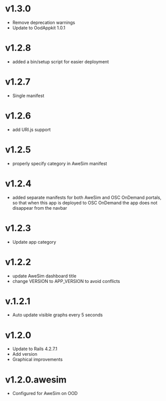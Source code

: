 # v1.3.0

* Remove deprecation warnings
* Update to OodAppkit 1.0.1

# v1.2.8

* added a bin/setup script for easier deployment

# v1.2.7

* Single manifest

# v1.2.6

* add URI.js support

# v1.2.5

* properly specify category in AweSim manifest

# v1.2.4

* added separate manifests for both AweSim and OSC OnDemand portals, so that when this app is deployed to OSC OnDemand the app does not disappear from the navbar

# v1.2.3

* Update app category

# v1.2.2

* update AweSim dashboard title
* change VERSION to APP_VERSION to avoid conflicts

# v.1.2.1

* Auto update visible graphs every 5 seconds

# v1.2.0

* Update to Rails 4.2.7.1
* Add version
* Graphical improvements

# v1.2.0.awesim

* Configured for AweSim on OOD
